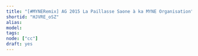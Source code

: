 ```yaml
---
title: "[#MYNERemix] AG 2015 La Paillasse Saone à ka MYNE Organisation"
shortid: "HJVRE_oSZ"
alias:
model:
tags:
node: ["cc"]
draft: yes
---
```

